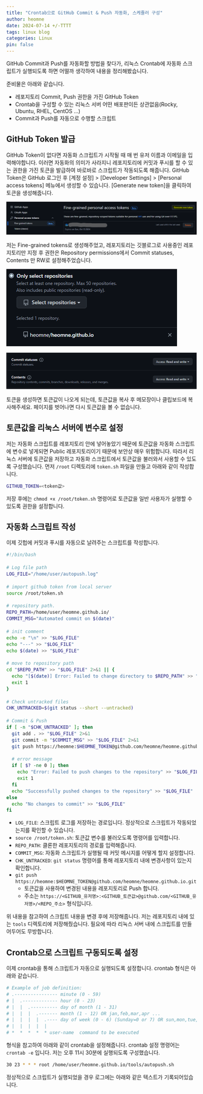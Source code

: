 ```yaml
---
title: "Crontab으로 GitHub Commit & Push 자동화, 스케쥴러 구성"
author: heomne
date: 2024-07-14 +/-TTTT
tags: linux blog
categories: Linux
pin: false
---
```

GitHub Commit과 Push를 자동화할 방법을 찾다가, 리눅스 Crontab에 자동화 스크립트가 실행되도록 하면 어떨까 생각하여 내용을 정리해봤습니다.

준비물은 아래와 같습니다.
- 레포지토리 Commit, Push 권한을 가진 GitHub Token
- Crontab을 구성할 수 있는 리눅스 서버 어떤 배포판이든 상관없음(Rocky, Ubuntu, RHEL, CentOS ...)
- Commit과 Push를 자동으로 수행할 스크립트

## GitHub Token 발급
GitHub Token이 없다면 자동화 스크립트가 시작될 때 매 번 유저 이름과 이메일을 입력해야합니다. 이러면 자동화의 의미가 사라지니 레포지토리에 커밋과 푸시를 할 수 있는 권한을 가진 토큰을 발급하여 바로바로 스크립트가 작동되도록 해줍니다.
GitHub Token은 GitHub 로그인 후 [계정 설정] > [Developer Settings] > [Personal access tokens] 메뉴에서 생성할 수 있습니다. [Generate new token]을 클릭하여 토큰을 생성해줍니다.

![image1](/assets/post_img/github-push-commit-automate/image.png)

저는 Fine-grained tokens로 생성해주었고, 레포지토리는 깃블로그로 사용중인 레포지토리만 지정 후 권한은 Repository permissions에서 Commit statuses, Contents 만 RW로 설정해주었습니다.

![alt text](/assets/post_img/github-push-commit-automate/image2.png)

![alt text](/assets/post_img/github-push-commit-automate/image3.png)

토큰을 생성하면 토큰값이 나오게 되는데, 토큰값을 복사 후 메모장이나 클립보드에 복사해주세요. 페이지를 벗어나면 다시 토큰값을 볼 수 없습니다.

## 토큰값을 리눅스 서버에 변수로 설정
저는 자동화 스크립트를 레포지토리 안에 넣어놓았기 때문에 토큰값을 자동화 스크립트에 변수로 넣게되면 Public 레포지토리이기 때문에 보안상 매우 위험합니다.
따라서 리눅스 서버에 토큰값을 저장하고 자동화 스크립트에서 토큰값을 불러와서 사용할 수 있도록 구성했습니다.
먼저 `/root` 디렉토리에 `token.sh` 파일을 만들고 아래와 같이 작성합니다.
```bash
GITHUB_TOKEN=<token값>
```
저장 후에는 `chmod +x /root/token.sh` 명령어로 토큰값을 일반 사용자가 실행할 수 있도록 권한을 설정합니다.

## 자동화 스크립트 작성
이제 깃헙에 커밋과 푸시를 자동으로 날려주는 스크립트를 작성합니다.
```bash
#!/bin/bash

# Log file path
LOG_FILE="/home/user/autopush.log"

# import github token from local server
source /root/token.sh

# repository path.
REPO_PATH=/home/user/heomne.github.io/
COMMIT_MSG="Automated commit on $(date)"

# init comment
echo -e "\n" >> "$LOG_FILE"
echo "---" >> "$LOG_FILE"
echo $(date) >> "$LOG_FILE"

# move to repository path
cd "$REPO_PATH" >> "$LOG_FILE" 2>&1 || {
  echo "[$(date)] Error: Failed to change directory to $REPO_PATH" >> "$LOG_FILE"
  exit 1
}

# Check untracked files
CHK_UNTRACKED=$(git status --short --untracked)

# Commit & Push
if [ -n "$CHK_UNTRACKED" ]; then
  git add . >> "$LOG_FILE" 2>&1
  git commit -m "$COMMIT_MSG" >> "$LOG_FILE" 2>&1
  git push https://heomne:$HEOMNE_TOKEN@github.com/heomne/heomne.github.io.git >> "$LOG_FILE" 2>&1

  # error message
  if [ $? -ne 0 ]; then
    echo "Error: Failed to push changes to the repository" >> "$LOG_FILE"
    exit 1
  fi
  echo "Successfully pushed changes to the repository" >> "$LOG_FILE"
else
  echo "No changes to commit" >> "$LOG_FILE"
fi
```
- `LOG_FILE`: 스크립트 로그를 저장하는 경로입니다. 정상적으로 스크립트가 작동되었는지를 확인할 수 있습니다.
- `source /root/token.sh`: 토큰값 변수를 불러오도록 명령어를 입력합니다.
- `REPO_PATH`: 클론한 레포지토리의 경로를 입력해줍니다.
- `COMMIT_MSG`: 자동화 스크립트가 실행될 때 커밋 메시지를 어떻게 할지 설정합니다.
- `CHK_UNTRACKED`: `git status` 명령어를 통해 레포지토리 내에 변경사항이 있는지 확인합니다.
- `git push https://heomne:$HEOMNE_TOKEN@github.com/heomne/heomne.github.io.git`
  - 토큰값을 사용하여 변경된 내용을 레포지토리로 Push 합니다.
  - 주소는 `https://<GITHUB_유저명>:<GITHUB_토큰값>@github.com/<GITHUB_유저명>/<REPO_주소>` 형식입니다.

위 내용을 참고하여 스크립트 내용을 변경 후에 저장해줍니다. 저는 레포지토리 내에 있는 `tools` 디렉토리에 저장해줬습니다.
필요에 따라 리눅스 서버 내에 스크립트를 만들어두어도 무방합니다. 

## Crontab으로 스크립트 구동되도록 설정
이제 crontab을 통해 스크립트가 자동으로 실행되도록 설정합니다.
crontab 형식은 아래와 같습니다.
```bash
# Example of job definition:
# .---------------- minute (0 - 59)
# |  .------------- hour (0 - 23)
# |  |  .---------- day of month (1 - 31)
# |  |  |  .------- month (1 - 12) OR jan,feb,mar,apr ...
# |  |  |  |  .---- day of week (0 - 6) (Sunday=0 or 7) OR sun,mon,tue,wed,thu,fri,sat
# |  |  |  |  |
# *  *  *  *  * user-name  command to be executed
```

형식을 참고하여 아래와 같이 crontab을 설정해줍니다.
crontab 설정 명령어는 `crontab -e` 입니다. 저는 오후 11시 30분에 실행되도록 구성했습니다.
```bash
30 23 * * * root /home/user/heomne.github.io/tools/autopush.sh
```

정상적으로 스크립트가 실행되었을 경우 로그에는 아래와 같은 텍스트가 기록되어있습니다.


